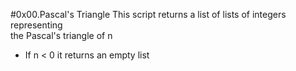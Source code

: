 #0x00.Pascal's Triangle
This script returns a list of lists of integers representing\
the Pascal's triangle of n
* If n < 0 it returns an empty list
